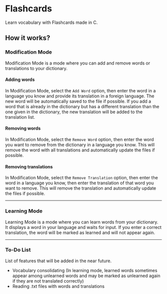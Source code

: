 # Flashcards #
Learn vocabulary with Flashcards made in C.

## How it works? ##
### Modification Mode ###
Modification Mode is a mode where you can add and remove words or translations to your dictionary.
#### Adding words ####
In Modification Mode, select the `Add Word` option, then enter the word in a language you know and provide its translation in a foreign language. The new word will be automatically saved to the file if possible.
If you add a word that is already in the dictionary but has a different translation than the one given in the dictionary, the new translation will be added to the translation list.
#### Removing words ####
In Modification Mode, select the `Remove Word` option, then enter the word you want to remove from the dictionary in a language you know. This will remove the word with all translations and automatically update the files if possible.
#### Removing translations ####
In Modification Mode, select the `Remove Translation` option, then enter the word in a language you know, then enter the translation of that word you want to remove. This will remove the translation and automatically update the files if possible.

----------

### Learning Mode ###
Learning Mode is a mode where you can learn words from your dictionary.
It displays a word in your language and waits for input. If you enter a correct translation, the word will be marked as learned and will not appear again.

----------

### To-Do List ###
List of features that will be added in the near future.

- Vocabulary consolidating (In learning mode, learned words sometimes appear among unlearned words and may be marked as unlearned again if they are not translated correctly)
- Reading .txt files with words and translations
